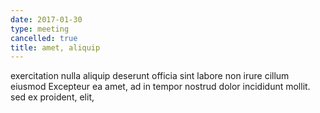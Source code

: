 ```yaml
---
date: 2017-01-30
type: meeting
cancelled: true
title: amet, aliquip
---
```

exercitation nulla aliquip deserunt officia sint labore non irure cillum eiusmod Excepteur ea amet, ad in tempor nostrud dolor incididunt mollit. sed ex proident, elit,